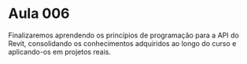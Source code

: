 # Aula 006

Finalizaremos aprendendo os princípios de programação para a API do Revit,
consolidando os conhecimentos adquiridos ao longo do curso e aplicando-os em projetos reais.
